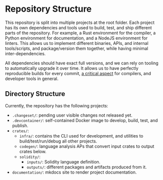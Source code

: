 # Repository Structure

This repository is split into multiple projects at the root folder. Each project has its own dependencies and tools used to build, test, and ship different parts of the repository. For example, a Rust environment for the compiler, a Python environment for documentation, and a NodeJS environment for linters. This allows us to implement different binaries, APIs, and internal tools/scripts, and package/version them together, while having minimal inter-dependencies.

All dependencies should have exact full versions, and we can rely on tooling to automatically upgrade it over time. It allows us to have perfectly reproducible builds for every commit, [a critical aspect](https://github.com/dotnet/designs/blob/40794be63ecd8b35e9596412050a84dedd575b99/accepted/2020/reproducible-builds.md) for compilers, and developer tools in general.

## Directory Structure

Currently, the repository has the following projects:

-   `.changeset/`: pending user visible changes not released yet.
-   `.devcontainer/`: self-contained Docker image to develop, build, test, and publish.
-   `crates/`:
    -   `infra/`: contains the CLI used for development, and utilities to build/test/run/debug all other projects.
    -   `codegen/`: language analysis APs that convert input crates to output crates below.
    -   `solidity/`:
        -   `inputs/`: Solidity language definition.
        -   `outputs/`: different packages and artifacts produced from it.
-   `documentation/`: mkdocs site to render project documentation.
